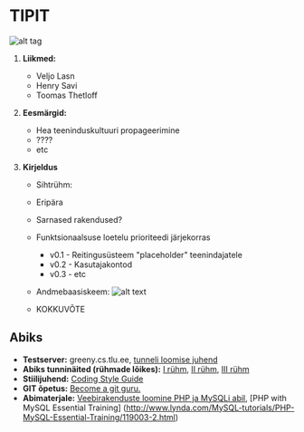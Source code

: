 # TIPIT
![alt tag](https://cdn.meme.am/instances/55198758.jpg)

1. **Liikmed:**
    * Veljo Lasn
    * Henry Savi
    * Toomas Thetloff
2. **Eesmärgid:**
    * Hea teeninduskultuuri propageerimine
    * ????
    * etc
    
3. **Kirjeldus**
    * Sihtrühm:
    * Eripära
    * Sarnased rakendused?
    * Funktsionaalsuse loetelu prioriteedi järjekorras
        * v0.1 - Reitingusüsteem "placeholder" teenindajatele
        * v0.2 - Kasutajakontod
        * v0.3 - etc
    * Andmebaasiskeem:
    ![alt text](https://www.upload.ee/image/6376739/dbschema.PNG "Andmebaasiskeem")

    * KOKKUVÕTE

## Abiks
* **Testserver:** greeny.cs.tlu.ee, [tunneli loomise juhend](http://minitorn.tlu.ee/~jaagup/kool/java/kursused/09/veebipr/naited/greenytunnel/greenytunnel.pdf)
* **Abiks tunninäited (rühmade lõikes):** [I rühm](https://github.com/veebiprogrammeerimine-2016s?utf8=%E2%9C%93&query=-I-ruhm), [II rühm](https://github.com/veebiprogrammeerimine-2016s?utf8=%E2%9C%93&query=-II-ruhm), [III rühm](https://github.com/veebiprogrammeerimine-2016s?utf8=%E2%9C%93&query=-III-ruhm)
* **Stiilijuhend:** [Coding Style Guide](http://www.php-fig.org/psr/psr-2/)
* **GIT õpetus:** [Become a git guru.](https://www.atlassian.com/git/tutorials/)
* **Abimaterjale:** [Veebirakenduste loomine PHP ja MySQLi abil](http://minitorn.tlu.ee/~jaagup/kool/java/loeng/veebipr/veebipr1.pdf), [PHP with MySQL Essential Training] (http://www.lynda.com/MySQL-tutorials/PHP-MySQL-Essential-Training/119003-2.html)
